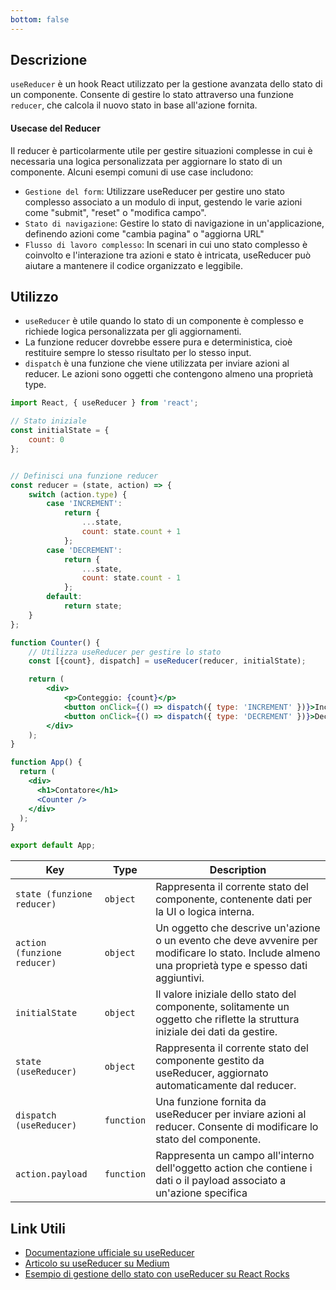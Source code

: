 ```yaml
---
bottom: false
---
```


## Descrizione

`useReducer` è un hook React utilizzato per la gestione avanzata dello stato di un componente. Consente di gestire lo stato attraverso una funzione `reducer`, che calcola il nuovo stato in base all'azione fornita.

#### Usecase del Reducer

Il reducer è particolarmente utile per gestire situazioni complesse in cui è necessaria una logica personalizzata per aggiornare lo stato di un componente. Alcuni esempi comuni di use case includono:

- `Gestione del form`: Utilizzare useReducer per gestire uno stato complesso associato a un modulo di input, gestendo le varie azioni come "submit", "reset" o "modifica campo".
- `Stato di navigazione`: Gestire lo stato di navigazione in un'applicazione, definendo azioni come "cambia pagina" o "aggiorna URL"
- `Flusso di lavoro complesso`: In scenari in cui uno stato complesso è coinvolto e l'interazione tra azioni e stato è intricata, useReducer può aiutare a mantenere il codice organizzato e leggibile.

## Utilizzo

- `useReducer` è utile quando lo stato di un componente è complesso e richiede logica personalizzata per gli aggiornamenti.
- La funzione reducer dovrebbe essere pura e deterministica, cioè restituire sempre lo stesso risultato per lo stesso input.
- `dispatch` è una funzione che viene utilizzata per inviare azioni al reducer. Le azioni sono oggetti che contengono almeno una proprietà type.

```jsx
import React, { useReducer } from 'react';

// Stato iniziale
const initialState = { 
    count: 0 
};


// Definisci una funzione reducer
const reducer = (state, action) => {
    switch (action.type) {
        case 'INCREMENT':
            return { 
                ...state,
                count: state.count + 1 
            };
        case 'DECREMENT':
            return { 
                ...state,
                count: state.count - 1 
            };
        default:
            return state;
    }
};

function Counter() {
    // Utilizza useReducer per gestire lo stato
    const [{count}, dispatch] = useReducer(reducer, initialState);

    return (
        <div>
            <p>Conteggio: {count}</p>
            <button onClick={() => dispatch({ type: 'INCREMENT' })}>Incrementa</button>
            <button onClick={() => dispatch({ type: 'DECREMENT' })}>Decrementa</button>
        </div>
    );
}

function App() {
  return (
    <div>
      <h1>Contatore</h1>
      <Counter />
    </div>
  );
}

export default App;
```

| **Key**                 | **Type** | **Description**                                               |
| ----------------------- | -------- | ------------------------------------------------------------- |
| `state (funzione reducer)`  | `object` | Rappresenta il corrente stato del componente, contenente dati per la UI o logica interna.  |
| `action (funzione reducer)` | `object` | Un oggetto che descrive un'azione o un evento che deve avvenire per modificare lo stato. Include almeno una proprietà type e spesso dati aggiuntivi. |
| `initialState` | `object` | Il valore iniziale dello stato del componente, solitamente un oggetto che riflette la struttura iniziale dei dati da gestire. |
| `state (useReducer)`    | `object` | Rappresenta il corrente stato del componente gestito da useReducer, aggiornato automaticamente dal reducer. |
| `dispatch (useReducer)` | `function` | Una funzione fornita da useReducer per inviare azioni al reducer. Consente di modificare lo stato del componente.  |
| `action.payload` | `function` | Rappresenta un campo all'interno dell'oggetto action che contiene i dati o il payload associato a un'azione specifica  |


## Link Utili

- [Documentazione ufficiale su useReducer](https://reactjs.org/docs/hooks-reference.html#usereducer)
- [Articolo su useReducer su Medium](https://medium.com/@ruthmpardee/passing-data-between-react-components-103ad82ebd17)
- [Esempio di gestione dello stato con useReducer su React Rocks](https://react.rocks/example/useReducer)


